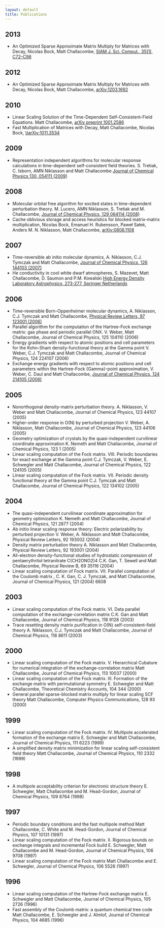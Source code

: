 ```yaml
---
layout: default
title: Publications
---
```


2013
----

-   An Optimized Sparse Approximate Matrix Multiply for Matrices with Decay, Nicolas Bock, Matt Challacombe, [SIAM J. Sci. Comput., 35(1), C72–C98](http://dx.doi.org/10.1137/120870761)

2012
----

-   An Optimized Sparse Approximate Matrix Multiply for Matrices with Decay, Nicolas Bock, Matt Challacombe, [arXiv:1203.1692](http://arxiv.org/abs/1203.1692)

2010
----

-   Linear Scaling Solution of the Time-Dependent Self-Consistent-Field Equations. Matt Challacombe, [arXiv preprint 1001.2586](http://arxiv.org/abs/1001.2586)
-   Fast Multiplication of Matrices with Decay, Matt Challacombe, Nicolas Bock, [\\tarXiv:1011.3534](http://arxiv.org/abs/1011.3534)

2009
----

-   Representation independent algorithms for molecular response calculations in time-dependent self-consistent field theories. S. Tretiak, C. Isborn, AMN Niklasson and Matt Challacombe [Journal of Chemical Physics 130, 054111 (2009)](http://dx.doi.org/10.1063/1.3068658)

2008
----

-   Molecular orbital free algorithm for excited states in time-dependent perturbation theory. M. Lucero, AMN Niklasson, S. Tretiak and M. Challacombe, [Journal of Chemical Physics, 129 064114 (2008)](http://dx.doi.org/10.1063/1.2965535)
-   Cache oblivious storage and access heuristics for blocked matrix-matrix multiplication, Nicolas Bock, Emanuel H. Rubensson, Paweł Sałek, Anders M. N. Niklasson, Matt Challacombe, [arXiv:0808.1108](http://arxiv.org/abs/0808.1108)

2007
----

-   Time-reversible ab initio molecular dynamics, A. Niklasson, C.J. Tymczak and Matt Challacombe, [Journal of Chemical Physics, 126 144103 (2007)](http://dx.doi.org/10.1063/1.2715556)
-   He conductivity in cool white dwarf atmospheres, S. Mazevet, Matt Challacombe, D. Saumon and P.M. Kowalski [High Energy Density Laboratory Astrophysics, 273-277, Springer Netherlands](http://link.springer.com/chapter/10.1007%2F978-1-4020-6055-7_50)

2006
----

-   Time-reversible Born-Oppenheimer molecular dynamics, A. Niklasson, C.J. Tymczak and Matt Challacombe, [Physical Review Letters, 97 123001 (2006)](http://link.aps.org/doi/10.1103/PhysRevLett.97.123001)
-   Parallel algorithm for the computation of the Hartree-Fock exchange matrix: gas phase and periodic parallel ONX. V. Weber, Matt Challacombe, Journal of Chemical Physics, 125 104110 (2006)
-   Energy gradients with respect to atomic positions and cell parameters for the Kohn-Sham density-functional theory at the Gamma point V. Weber, C.J. Tymczak and Matt Challacombe, Journal of Chemical Physics, 124 224107 (2006)
-   Exchange energy gradients with respect to atomic positions and cell parameters within the Hartree-Fock {Gamma}-point approximation, V. Weber, C. Daul and Matt Challacombe, [Journal of Chemical Physics, 124 214105 (2006)](http://dx.doi.org/10.1063/1.2207625)

2005
----

-   Nonorthogonal density-matrix perturbation theory. A. Niklasson, V. Weber and Matt Challacombe, Journal of Chemical Physics, 123 44107 (2005)
-   Higher-order response in O(N) by perturbed projection V. Weber, A. Niklasson, Matt Challacombe, Journal of Chemical Physics, 123 44106 (2005)
-   Geometry optimization of crystals by the quasi-independent curvilinear coordinate approximation K. Nemeth and Matt Challacombe, Journal of Chemical Physics, 123 1 (2005)
-   Linear scaling computation of the Fock matrix. VIII. Periodic boundaries for exact exchange at the Gamma point C.J. Tymczak, V. Weber, E. Schwegler and Matt Challacombe, Journal of Chemical Physics, 122 124105 (2005)
-   Linear scaling computation of the Fock matrix. VII. Periodic density functional theory at the Gamma point C.J. Tymczak and Matt Challacombe, Journal of Chemical Physics, 122 134102 (2005)

2004
----

-   The quasi-independent curvilinear coordinate approximation for geometry optimization K. Nemeth and Matt Challacombe, Journal of Chemical Physics, 121 2877 (2004)
-   Ab initio linear scaling response theory: Electric polarizability by perturbed projection V. Weber, A. Niklasson and Matt Challacombe, Physical Review Letters, 92 193002 (2004)
-   Density matrix perturbation theory A. Niklasson and Matt Challacombe, Physical Review Letters, 92 193001 (2004)
-   All-electron density-functional studies of hydrostatic compression of pentaerythritol tetranitrate C(CH2ONO2)4 C.K. Gan, T. Sewell and Matt Challacombe, Physical Review B, 69 35116 (2004)
-   Linear scaling computation of Fock matrix. VII. Parallel computation of the Coulomb matrix , C. K. Gan, C. J. Tymczak, and Matt Challacombe, Journal of Chemical Physics, 121 (2004) 6608

2003
----

-   Linear scaling computation of the Fock matrix. VI. Data parallel computation of the exchange-correlation matrix C.K. Gan and Matt Challacombe, Journal of Chemical Physics, 118 9128 (2003)
-   Trace resetting density matrix purification in O(N) self-consistent-field theory A. Niklasson, C.J. Tymczak and Matt Challacombe, Journal of Chemical Physics, 118 8611 (2003)

2000
----

-   Linear scaling computation of the Fock matrix. V. Hierarchical Cubature for numerical integration of the exchange-correlation matrix Matt Challacombe, Journal of Chemical Physics, 113 10037 (2000)
-   Linear scaling computation of the Fock matrix. III. Formation of the exchange matrix with permutational symmetry E. Schwegler and Matt Challacombe, Theoretical Chemistry Accounts, 104 344 (2000)
-   General parallel sparse-blocked matrix multiply for linear scaling SCF theory Matt Challacombe, Computer Physics Communications, 128 93 (2000)

1999
----

-   Linear scaling computation of the Fock matrix. IV. Multipole accelerated formation of the exchange matrix E. Schwegler and Matt Challacombe, Journal of Chemical Physics, 111 6223 (1999)
-   A simplified density matrix minimization for linear scaling self-consistent field theory Matt Challacombe, Journal of Chemical Physics, 110 2332 (1999)

1998
----

-   A multipole acceptability criterion for electronic structure theory E. Schwegler, Matt Challacombe and M. Head-Gordon, Journal of Chemical Physics, 109 8764 (1998)

1997
----

-   Periodic boundary conditions and the fast multipole method Matt Challacombe, C. White and M. Head-Gordon, Journal of Chemical Physics, 107 10131 (1997)
-   Linear scaling computation of the Fock matrix. II. Rigorous bounds on exchange integrals and incremental Fock build E. Schwegler, Matt Challacombe and M. Head-Gordon, Journal of Chemical Physics, 106 9708 (1997)
-   Linear scaling computation of the Fock matrix Matt Challacombe and E. Schwegler, Journal of Chemical Physics, 106 5526 (1997)

1996
----

-   Linear scaling computation of the Hartree-Fock exchange matrix E. Schwegler and Matt Challacombe, Journal of Chemical Physics, 105 2726 (1996)
-   Fast assembly of the Coulomb matrix: a quantum chemical tree code Matt Challacombe, E. Schwegler and J. Almlof, Journal of Chemical Physics, 104 4685 (1996)

